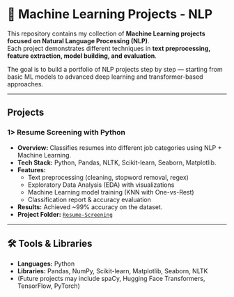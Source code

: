# 🧠 Machine Learning Projects - NLP

This repository contains my collection of **Machine Learning projects focused on Natural Language Processing (NLP)**.  
Each project demonstrates different techniques in **text preprocessing, feature extraction, model building, and evaluation**.  

The goal is to build a portfolio of NLP projects step by step — starting from basic ML models to advanced deep learning and transformer-based approaches.

---

## Projects

### 1> Resume Screening with Python
- **Overview:** Classifies resumes into different job categories using NLP + Machine Learning.
- **Tech Stack:** Python, Pandas, NLTK, Scikit-learn, Seaborn, Matplotlib.
- **Features:**
  - Text preprocessing (cleaning, stopword removal, regex)
  - Exploratory Data Analysis (EDA) with visualizations
  - Machine Learning model training (KNN with One-vs-Rest)
  - Classification report & accuracy evaluation
- **Results:** Achieved ~99% accuracy on the dataset.  
- **Project Folder:** [`Resume-Screening`](./Resume-Screening)

---

## 🛠️ Tools & Libraries
- **Languages:** Python  
- **Libraries:** Pandas, NumPy, Scikit-learn, Matplotlib, Seaborn, NLTK  
- (Future projects may include spaCy, Hugging Face Transformers, TensorFlow, PyTorch)
